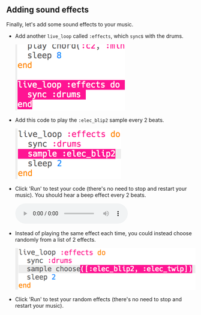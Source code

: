 ## Adding sound effects

Finally, let's add some sound effects to your music.

+ Add another `live_loop` called `:effects`, which `sync`s with the drums.
    
    ![スクリーンショット](images/dj-effects-loop.png)

+ Add this code to play the `:elec_blip2` sample every 2 beats.
    
    ![スクリーンショット](images/dj-effects-sample.png)

+ Click 'Run' to test your code (there's no need to stop and restart your music). You should hear a beep effect every 2 beats.
    
    <div id="audio-preview" class="pdf-hidden">
      <audio controls preload> <source src="resources/noises.mp3" type="audio/mpeg"> Your browser does not support the <code>audio</code> element. </audio>
    </div>
+ Instead of playing the same effect each time, you could instead choose randomly from a list of 2 effects.
    
    ![スクリーンショット](images/dj-effects-sample-choose.png)

+ Click 'Run' to test your random effects (there's no need to stop and restart your music).